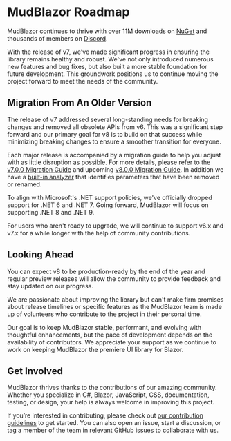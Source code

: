 # MudBlazor Roadmap

MudBlazor continues to thrive with over 11M downloads on [NuGet](https://www.nuget.org/packages/MudBlazor/) and thousands of members on [Discord](https://discord.gg/mudblazor).

With the release of v7, we've made significant progress in ensuring the library remains healthy and robust.
We've not only introduced numerous new features and bug fixes, but also built a more stable foundation for future development.
This groundwork positions us to continue moving the project forward to meet the needs of the community.

## Migration From An Older Version

The release of v7 addressed several long-standing needs for breaking changes and removed all obsolete APIs from v6.
This was a significant step forward and our primary goal for v8 is to build on that success while minimizing breaking changes to ensure a smoother transition for everyone.

Each major release is accompanied by a migration guide to help you adjust with as little disruption as possible.
For more details, please refer to the [v7.0.0 Migration Guide](https://github.com/MudBlazor/MudBlazor/issues/8447) and upcoming [v8.0.0 Migration Guide](https://github.com/MudBlazor/MudBlazor/issues/9953).
In addition we have a [built-in analyzer](https://mudblazor.com/features/analyzers) that identifies parameters that have been removed or renamed.

To align with Microsoft's .NET support policies, we've officially dropped support for .NET 6 and .NET 7.
Going forward, MudBlazor will focus on supporting .NET 8 and .NET 9.

For users who aren't ready to upgrade, we will continue to support v6.x and v7.x for a while longer with the help of community contributions.

## Looking Ahead

You can expect v8 to be production-ready by the end of the year and regular preview releases will allow the community to provide feedback and stay updated on our progress.

We are passionate about improving the library but can't make firm promises about release timelines or specific features as the MudBlazor team is made up of volunteers who contribute to the project in their personal time.

Our goal is to keep MudBlazor stable, performant, and evolving with thoughtful enhancements, but the pace of development depends on the availability of contributors.
We appreciate your support as we continue to work on keeping MudBlazor the premiere UI library for Blazor.

## Get Involved

MudBlazor thrives thanks to the contributions of our amazing community. Whether you specialize in C#, Blazor, JavaScript, CSS, documentation, testing, or design, your help is always welcome in improving this project.

If you’re interested in contributing, please check out [our contribution guidelines](https://github.com/MudBlazor/MudBlazor/blob/dev/CONTRIBUTING.md) to get started. You can also open an issue, start a discussion, or tag a member of the team in relevant GitHub issues to collaborate with us.

